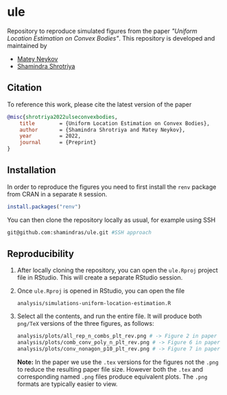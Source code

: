 # ule

Repository to reproduce simulated figures from the paper *"Uniform Location Estimation on Convex Bodies"*. This repository is developed and maintained by

- [Matey Neykov](https://www.shamindras.com/)
- [Shamindra Shrotriya](https://www.shamindras.com/)

## Citation

To reference this work, please cite the latest version of the paper

```bib
@misc{shrotriya2022ulseconvexbodies,
	title        = {Uniform Location Estimation on Convex Bodies},
	author       = {Shamindra Shrotriya and Matey Neykov},
	year         = 2022,
	journal      = {Preprint}
}
```

## Installation

In order to reproduce the figures you need to first install the `renv` package
from CRAN in a separate `R` session.

``` r
install.packages("renv")
```

You can then clone the repository locally as usual, for example using SSH

```bash
git@github.com:shamindras/ule.git #SSH approach
```
## Reproducibility

1. After locally cloning the repository, you can open the `ule.Rproj` project file
in RStudio. This will create a separate RStudio session.

2. Once `ule.Rproj` is opened in RStudio, you can open the file

   ```
   analysis/simulations-uniform-location-estimation.R
   ```

3. Select all the contents, and run the entire file. It will produce both
   `png/TeX` versions of the three figures, as follows:

   ```bash
   analysis/plots/all_rep_n_combs_plt_rev.png # -> Figure 2 in paper
   analysis/plots/comb_conv_poly_n_plt_rev.png # -> Figure 6 in paper
   analysis/plots/conv_nonagon_p10_plt_rev.png # -> Figure 7 in paper
   ```

   **Note:** In the paper we use the `.tex` versions for the figures not the
   `.png` to reduce the resulting paper file size. However both the `.tex` and
   corresponding named `.png` files produce equivalent plots. The `.png` formats
   are typically easier to view.
